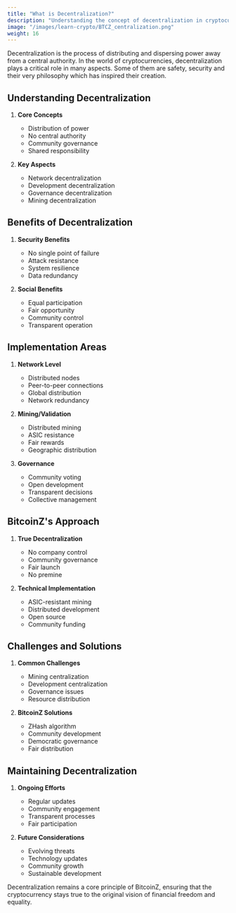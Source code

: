 ```yaml
---
title: "What is Decentralization?"
description: "Understanding the concept of decentralization in cryptocurrency and why it's crucial for true financial freedom."
image: "/images/learn-crypto/BTCZ_centralization.png"
weight: 16
---
```


Decentralization is the process of distributing and dispersing power away from a central authority. In the world of cryptocurrencies, decentralization plays a critical role in many aspects. Some of them are safety, security and their very philosophy which has inspired their creation.

## Understanding Decentralization

1. **Core Concepts**
   - Distribution of power
   - No central authority
   - Community governance
   - Shared responsibility

2. **Key Aspects**
   - Network decentralization
   - Development decentralization
   - Governance decentralization
   - Mining decentralization

## Benefits of Decentralization

1. **Security Benefits**
   - No single point of failure
   - Attack resistance
   - System resilience
   - Data redundancy

2. **Social Benefits**
   - Equal participation
   - Fair opportunity
   - Community control
   - Transparent operation

## Implementation Areas

1. **Network Level**
   - Distributed nodes
   - Peer-to-peer connections
   - Global distribution
   - Network redundancy

2. **Mining/Validation**
   - Distributed mining
   - ASIC resistance
   - Fair rewards
   - Geographic distribution

3. **Governance**
   - Community voting
   - Open development
   - Transparent decisions
   - Collective management

## BitcoinZ's Approach

1. **True Decentralization**
   - No company control
   - Community governance
   - Fair launch
   - No premine

2. **Technical Implementation**
   - ASIC-resistant mining
   - Distributed development
   - Open source
   - Community funding

## Challenges and Solutions

1. **Common Challenges**
   - Mining centralization
   - Development centralization
   - Governance issues
   - Resource distribution

2. **BitcoinZ Solutions**
   - ZHash algorithm
   - Community development
   - Democratic governance
   - Fair distribution

## Maintaining Decentralization

1. **Ongoing Efforts**
   - Regular updates
   - Community engagement
   - Transparent processes
   - Fair participation

2. **Future Considerations**
   - Evolving threats
   - Technology updates
   - Community growth
   - Sustainable development

Decentralization remains a core principle of BitcoinZ, ensuring that the cryptocurrency stays true to the original vision of financial freedom and equality.